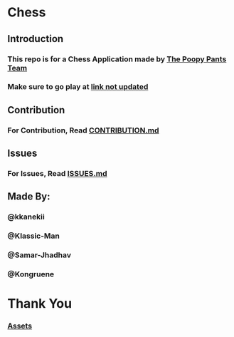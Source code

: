 # Chess

## Introduction

### This repo is for a Chess Application made by [The Poopy Pants Team](https://github.com/pooped-pants)
### Make sure to go play at [link not updated](https://github.com/pooped-pants/online-chess)

## Contribution
### For Contribution, Read [CONTRIBUTION.md](./Markdowns/CONTRIBUTION.md)

## Issues
### For Issues, Read [ISSUES.md](./Markdowns/ISSUES.md)

## Made By:
### @kkanekii
### @Klassic-Man
### @Samar-Jhadhav
### @Kongruene


# Thank You 

### [Assets](./Assets/)
